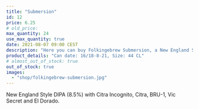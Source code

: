 ```yaml
---
title: "Submersion"
id: 12
price: 6.25
# old_price:
max_quantity: 24
use_max_quantity: true
date: 2021-08-07 09:00 CEST
description: "Here you can buy Folkingebrew Submersion, a New England Style DIPA (8.5%) with Citra Incognito, Citra, BRU-1, Vic Secret and El Dorado."
product_details: "Can date: 16/18-8-21, Size: 44 CL"
# almost_out_of_stock: true
out_of_stock: true
images:
  - "shop/folkingebrew-submersion.jpg"
---
```


New England Style DIPA (8.5%) with Citra Incognito, Citra, BRU-1, Vic Secret and El Dorado.
